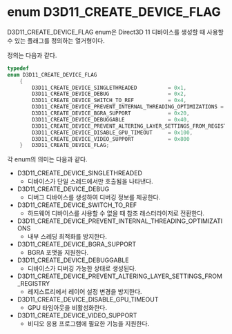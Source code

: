 # enum D3D11_CREATE_DEVICE_FLAG
D3D11_CREATE_DEVICE_FLAG enum은 Direct3D 11 디바이스를 생성할 때 사용할 수 있는 플래그를 정의하는 열거형이다.

정의는 다음과 같다.

```cpp
typedef 
enum D3D11_CREATE_DEVICE_FLAG
    {
        D3D11_CREATE_DEVICE_SINGLETHREADED          = 0x1,
        D3D11_CREATE_DEVICE_DEBUG                   = 0x2,
        D3D11_CREATE_DEVICE_SWITCH_TO_REF           = 0x4,
        D3D11_CREATE_DEVICE_PREVENT_INTERNAL_THREADING_OPTIMIZATIONS = 0x8,
        D3D11_CREATE_DEVICE_BGRA_SUPPORT            = 0x20,
        D3D11_CREATE_DEVICE_DEBUGGABLE              = 0x40,
        D3D11_CREATE_DEVICE_PREVENT_ALTERING_LAYER_SETTINGS_FROM_REGISTRY = 0x80,
        D3D11_CREATE_DEVICE_DISABLE_GPU_TIMEOUT     = 0x100,
        D3D11_CREATE_DEVICE_VIDEO_SUPPORT           = 0x800
    } 	D3D11_CREATE_DEVICE_FLAG;
```

각 enum의 의미는 다음과 같다.

* D3D11_CREATE_DEVICE_SINGLETHREADED
  * 디바이스가 단일 스레드에서만 호출됨을 나타낸다.
* D3D11_CREATE_DEVICE_DEBUG
  * 디버그 디바이스를 생성하여 디버깅 정보를 제공한다.
* D3D11_CREATE_DEVICE_SWITCH_TO_REF
  * 하드웨어 디바이스를 사용할 수 없을 때 참조 래스터라이저로 전환한다.
* D3D11_CREATE_DEVICE_PREVENT_INTERNAL_THREADING_OPTIMIZATIONS
  * 내부 스레딩 최적화를 방지한다.
* D3D11_CREATE_DEVICE_BGRA_SUPPORT
  * BGRA 포맷을 지원한다.
* D3D11_CREATE_DEVICE_DEBUGGABLE
  * 디바이스가 디버깅 가능한 상태로 생성된다.
* D3D11_CREATE_DEVICE_PREVENT_ALTERING_LAYER_SETTINGS_FROM_REGISTRY
  * 레지스트리에서 레이어 설정 변경을 방지한다.
* D3D11_CREATE_DEVICE_DISABLE_GPU_TIMEOUT
  * GPU 타임아웃을 비활성화한다.
* D3D11_CREATE_DEVICE_VIDEO_SUPPORT
  * 비디오 응용 프로그램에 필요한 기능을 지원한다.